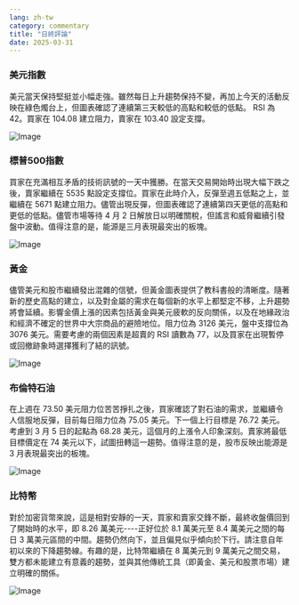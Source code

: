 ```yaml
---
lang: zh-tw
category: commentary
title: "日終評論"
date: 2025-03-31
---
```


### 美元指數

美元當天保持堅挺並小幅走強。雖然每日上升趨勢保持不變，再加上今天的活動反映在綠色燭台上，但圖表確認了連續第三天較低的高點和較低的低點。 RSI 為 42。買家在 104.08 建立阻力，賣家在 103.40 設定支撐。 

![Image](https://markleighedu.github.io/img/Mar-2025/31-Mar-2025/usdindex.jpg)

### 標普500指數

買家在充滿相互矛盾的技術訊號的一天中獲勝。在當天交易開始時出現大幅下跌之後，賣家繼續在 5535 點設定支撐位。買家在此時介入，反彈至週五低點之上，並繼續在 5671 點建立阻力。儘管出現反彈，但圖表確認了連續第四天更低的高點和更低的低點。儘管市場等待 4 月 2 日解放日以明確關稅，但謠言和威脅繼續引發盤中波動。值得注意的是，能源是三月表現最突出的板塊。

![Image](https://markleighedu.github.io/img/Mar-2025/31-Mar-2025/sp500.jpg)

### 黃金

儘管美元和股市繼續發出混雜的信號，但黃金圖表提供了教科書般的清晰度。隨著新的歷史高點的建立，以及對金屬的需求在每個新的水平上都堅定不移，上升趨勢將會延續。影響金價上漲的因素包括黃金與美元疲軟的反向關係，以及在地緣政治和經濟不確定的世界中大宗商品的避險地位。阻力位為 3126 美元，盤中支撐位為 3076 美元。需要考慮的兩個因素是超賣的 RSI 讀數為 77，以及買家在出現暫停或回撤跡象時選擇獲利了結的訊號。 

![Image](https://markleighedu.github.io/img/Mar-2025/31-Mar-2025/gold.jpg)

### 布倫特石油

在上週在 73.50 美元阻力位苦苦掙扎之後，買家確認了對石油的需求，並繼續令人信服地反彈，目前每日阻力位為 75.05 美元。下一個上行目標是 76.72 美元。考慮到 3 月 5 日的起點為 68.28 美元，這個月的上漲令人印象深刻。賣家將最低目標價定在 74 美元以下，試圖扭轉這一趨勢。值得注意的是，股市反映出能源是 3 月表現最突出的板塊。 

![Image](https://markleighedu.github.io/img/Mar-2025/31-Mar-2025/brentoil.jpg)

### 比特幣

對於加密貨幣來說，這是相對安靜的一天，買家和賣家交鋒不斷，最終收盤價回到了開始時的水平，即 8.26 萬美元----正好位於 8.1 萬美元至 8.4 萬美元之間的每日 3 萬美元區間的中間。趨勢仍然向下，並且偏見似乎傾向於下行。請注意自年初以來的下降趨勢線。有趣的是，比特幣繼續在 8 萬美元到 9 萬美元之間交易，雙方都未能建立有意義的趨勢，並與其他傳統工具（即黃金、美元和股票市場）建立明確的關係。

![Image](https://markleighedu.github.io/img/Mar-2025/31-Mar-2025/bitcoin.jpg)

